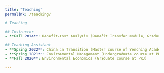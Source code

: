 ```yaml
---
title: "Teaching"
permalink: /teaching/

# Teaching

## Instructor
- **Fall 2024**: Benefit-Cost Analysis (Benefit Transfer module, Graduate course at PKU)

## Teaching Assistant
- **Spring 2022**: China in Transition (Master course of Yenching Academy at PKU)
- **Spring 2021**: Environmental Management (Undergraduate course at PKU)
- **Fall 2020**: Environmental Economics (Graduate course at PKU)

---
```


